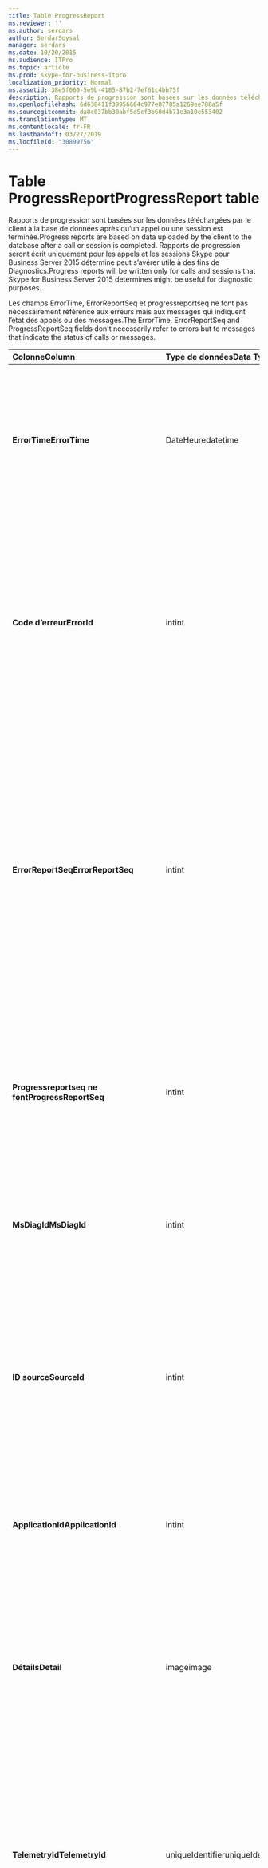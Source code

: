 ```yaml
---
title: Table ProgressReport
ms.reviewer: ''
ms.author: serdars
author: SerdarSoysal
manager: serdars
ms.date: 10/20/2015
ms.audience: ITPro
ms.topic: article
ms.prod: skype-for-business-itpro
localization_priority: Normal
ms.assetid: 38e5f060-5e9b-4185-87b2-7ef61c4bb75f
description: Rapports de progression sont basées sur les données téléchargées par le client à la base de données après qu’un appel ou une session est terminée. Rapports de progression seront écrit uniquement pour les appels et les sessions Skype pour Business Server 2015 détermine peut s’avérer utile à des fins de Diagnostics.
ms.openlocfilehash: 6d638411f39956664c977e87785a1269ee788a5f
ms.sourcegitcommit: da8c037bb30abf5d5cf3b60d4b71e3a10e553402
ms.translationtype: MT
ms.contentlocale: fr-FR
ms.lasthandoff: 03/27/2019
ms.locfileid: "30899756"
---
```

# <a name="progressreport-table"></a><span data-ttu-id="af1ab-104">Table ProgressReport</span><span class="sxs-lookup"><span data-stu-id="af1ab-104">ProgressReport table</span></span>
 
<span data-ttu-id="af1ab-105">Rapports de progression sont basées sur les données téléchargées par le client à la base de données après qu’un appel ou une session est terminée.</span><span class="sxs-lookup"><span data-stu-id="af1ab-105">Progress reports are based on data uploaded by the client to the database after a call or session is completed.</span></span> <span data-ttu-id="af1ab-106">Rapports de progression seront écrit uniquement pour les appels et les sessions Skype pour Business Server 2015 détermine peut s’avérer utile à des fins de Diagnostics.</span><span class="sxs-lookup"><span data-stu-id="af1ab-106">Progress reports will be written only for calls and sessions that Skype for Business Server 2015 determines might be useful for diagnostic purposes.</span></span>
  
<span data-ttu-id="af1ab-107">Les champs ErrorTime, ErrorReportSeq et progressreportseq ne font pas nécessairement référence aux erreurs mais aux messages qui indiquent l’état des appels ou des messages.</span><span class="sxs-lookup"><span data-stu-id="af1ab-107">The ErrorTime, ErrorReportSeq and ProgressReportSeq fields don't necessarily refer to errors but to messages that indicate the status of calls or messages.</span></span>
  
|<span data-ttu-id="af1ab-108">**Colonne**</span><span class="sxs-lookup"><span data-stu-id="af1ab-108">**Column**</span></span>|<span data-ttu-id="af1ab-109">**Type de données**</span><span class="sxs-lookup"><span data-stu-id="af1ab-109">**Data Type**</span></span>|<span data-ttu-id="af1ab-110">**Clé/Index**</span><span class="sxs-lookup"><span data-stu-id="af1ab-110">**Key/Index**</span></span>|<span data-ttu-id="af1ab-111">**Détails**</span><span class="sxs-lookup"><span data-stu-id="af1ab-111">**Details**</span></span>|
|:-----|:-----|:-----|:-----|
|<span data-ttu-id="af1ab-112">**ErrorTime**</span><span class="sxs-lookup"><span data-stu-id="af1ab-112">**ErrorTime**</span></span> <br/> |<span data-ttu-id="af1ab-113">DateHeure</span><span class="sxs-lookup"><span data-stu-id="af1ab-113">datetime</span></span>  <br/> |<span data-ttu-id="af1ab-114">Primaire, étrangère</span><span class="sxs-lookup"><span data-stu-id="af1ab-114">Primary, Foreign</span></span>  <br/> |<span data-ttu-id="af1ab-115">Date et heure du rapport d’erreur qui contient ce rapport de progression.</span><span class="sxs-lookup"><span data-stu-id="af1ab-115">Date and time of the progress error report that contains this progress report.</span></span> <span data-ttu-id="af1ab-116">Voir la [table ErrorReport dans Skype pour Business Server 2015](errorreport.md) pour plus d’informations.</span><span class="sxs-lookup"><span data-stu-id="af1ab-116">See the [ErrorReport table in Skype for Business Server 2015](errorreport.md) for more information.</span></span> <br/> |
|<span data-ttu-id="af1ab-117">**Code d’erreur**</span><span class="sxs-lookup"><span data-stu-id="af1ab-117">**ErrorId**</span></span> <br/> |<span data-ttu-id="af1ab-118">int</span><span class="sxs-lookup"><span data-stu-id="af1ab-118">int</span></span>  <br/> |<span data-ttu-id="af1ab-119">Primaire, étrangère</span><span class="sxs-lookup"><span data-stu-id="af1ab-119">Primary, Foreign</span></span>  <br/> |<span data-ttu-id="af1ab-120">Numéro d’identification utilisé conjointement avec ErrorTime, progressreportseq ne font pour identifier de manière unique un rapport de progression.</span><span class="sxs-lookup"><span data-stu-id="af1ab-120">ID number used in conjunction with ErrorTime, ProgressReportSeq to uniquely identify a progress report.</span></span> <span data-ttu-id="af1ab-121">Voir la [table ErrorReport dans Skype pour Business Server 2015](errorreport.md) pour plus d’informations.</span><span class="sxs-lookup"><span data-stu-id="af1ab-121">See the [ErrorReport table in Skype for Business Server 2015](errorreport.md) for more information.</span></span> <br/> |
|<span data-ttu-id="af1ab-122">**ErrorReportSeq**</span><span class="sxs-lookup"><span data-stu-id="af1ab-122">**ErrorReportSeq**</span></span> <br/> |<span data-ttu-id="af1ab-123">int</span><span class="sxs-lookup"><span data-stu-id="af1ab-123">int</span></span>  <br/> |<span data-ttu-id="af1ab-124">Primaire, étrangère</span><span class="sxs-lookup"><span data-stu-id="af1ab-124">Primary, Foreign</span></span>  <br/> |<span data-ttu-id="af1ab-125">Numéro d’identification qui identifie le rapport d’erreurs.</span><span class="sxs-lookup"><span data-stu-id="af1ab-125">ID number that identifies the error report.</span></span> <span data-ttu-id="af1ab-126">ErrorReporSeq est utilisé conjointement avec ErrorTime pour identifier de manière unique un rapport d’erreurs.</span><span class="sxs-lookup"><span data-stu-id="af1ab-126">ErrorReporSeq is used in conjunction with ErrorTime to uniquely identify an error report.</span></span> <span data-ttu-id="af1ab-127">Reportez-vous à la [table ErrorReport dans Skype pour Business Server 2015](errorreport.md) pour plus d’informations</span><span class="sxs-lookup"><span data-stu-id="af1ab-127">See the [ErrorReport table in Skype for Business Server 2015](errorreport.md) for more information</span></span> <br/> <span data-ttu-id="af1ab-128">Ce champ est une nouveauté dans Microsoft Lync Server 2013.</span><span class="sxs-lookup"><span data-stu-id="af1ab-128">This field was introduced in Microsoft Lync Server 2013.</span></span>  <br/> |
|<span data-ttu-id="af1ab-129">**Progressreportseq ne font**</span><span class="sxs-lookup"><span data-stu-id="af1ab-129">**ProgressReportSeq**</span></span> <br/> |<span data-ttu-id="af1ab-130">int</span><span class="sxs-lookup"><span data-stu-id="af1ab-130">int</span></span>  <br/> |<span data-ttu-id="af1ab-131">Principal</span><span class="sxs-lookup"><span data-stu-id="af1ab-131">Primary</span></span>  <br/> |<span data-ttu-id="af1ab-132">Numéro d’identification pour identifier le rapport de progression.</span><span class="sxs-lookup"><span data-stu-id="af1ab-132">ID number to identify the progress report.</span></span> <span data-ttu-id="af1ab-133">Utilisé conjointement avec ErrorTime et ErrorReportSeq pour identifier de manière unique un rapport de progression.</span><span class="sxs-lookup"><span data-stu-id="af1ab-133">Used in conjunction with ErrorTime and ErrorReportSeq to uniquely identify a progress report.</span></span>  <br/> |
|<span data-ttu-id="af1ab-134">**MsDiagId**</span><span class="sxs-lookup"><span data-stu-id="af1ab-134">**MsDiagId**</span></span> <br/> |<span data-ttu-id="af1ab-135">int</span><span class="sxs-lookup"><span data-stu-id="af1ab-135">int</span></span>  <br/> ||<span data-ttu-id="af1ab-136">ID de diagnostic du rapport de progression.</span><span class="sxs-lookup"><span data-stu-id="af1ab-136">Diagnostic ID of the progress report.</span></span>  <br/> <span data-ttu-id="af1ab-137">Ce champ est une nouveauté dans Microsoft Lync Server 2013.</span><span class="sxs-lookup"><span data-stu-id="af1ab-137">This field was introduced in Microsoft Lync Server 2013.</span></span>  <br/> |
|<span data-ttu-id="af1ab-138">**ID source**</span><span class="sxs-lookup"><span data-stu-id="af1ab-138">**SourceId**</span></span> <br/> |<span data-ttu-id="af1ab-139">int</span><span class="sxs-lookup"><span data-stu-id="af1ab-139">int</span></span>  <br/> |<span data-ttu-id="af1ab-140">Étrangère</span><span class="sxs-lookup"><span data-stu-id="af1ab-140">Foreign</span></span>  <br/> |<span data-ttu-id="af1ab-141">Serveur qui a envoyé le rapport d’erreurs (si le rapport a été envoyé à partir d’un composant serveur).</span><span class="sxs-lookup"><span data-stu-id="af1ab-141">Server that sent the error report (if the report was sent from a server component).</span></span> <span data-ttu-id="af1ab-142">Consultez le [tableau de serveurs](servers.md) pour plus d’informations. Ce champ est une nouveauté dans Microsoft Lync Server 2013.</span><span class="sxs-lookup"><span data-stu-id="af1ab-142">See the [Servers table](servers.md) for more information.This field was introduced in Microsoft Lync Server 2013.</span></span> <br/> |
|<span data-ttu-id="af1ab-143">**ApplicationId**</span><span class="sxs-lookup"><span data-stu-id="af1ab-143">**ApplicationId**</span></span> <br/> |<span data-ttu-id="af1ab-144">int</span><span class="sxs-lookup"><span data-stu-id="af1ab-144">int</span></span>  <br/> ||<span data-ttu-id="af1ab-145">Le processus de Lync Server du rapport.</span><span class="sxs-lookup"><span data-stu-id="af1ab-145">The Lync Server process that the report is about.</span></span> <span data-ttu-id="af1ab-146">Voir le tableau des applications pour plus d’informations.</span><span class="sxs-lookup"><span data-stu-id="af1ab-146">See the Application Table for more information.</span></span>  <br/> |
|<span data-ttu-id="af1ab-147">**Détails**</span><span class="sxs-lookup"><span data-stu-id="af1ab-147">**Detail**</span></span> <br/> |<span data-ttu-id="af1ab-148">image</span><span class="sxs-lookup"><span data-stu-id="af1ab-148">image</span></span>  <br/> ||<span data-ttu-id="af1ab-149">Détails du rapport d’avancement, stockés dans un format binaire pour économiser de l’espace. Ces données peuvent être converties au format texte à l’aide de la syntaxe suivante :</span><span class="sxs-lookup"><span data-stu-id="af1ab-149">Progress report details, stored in binary format to save space.This data can be converted to text format using this syntax:</span></span>  <br/> <span data-ttu-id="af1ab-150">cast (cast (Detail as varchar(max)) varbinary</span><span class="sxs-lookup"><span data-stu-id="af1ab-150">cast(cast(Detail as varbinary(max)) as varchar(max))</span></span>  <br/> |
|<span data-ttu-id="af1ab-151">**TelemetryId**</span><span class="sxs-lookup"><span data-stu-id="af1ab-151">**TelemetryId**</span></span> <br/> |<span data-ttu-id="af1ab-152">uniqueIdentifier</span><span class="sxs-lookup"><span data-stu-id="af1ab-152">uniqueIdentifier</span></span>  <br/> ||<span data-ttu-id="af1ab-153">Identificateur unique que met en corrélation participer à des informations d’heure pour les différents composants impliqués dans une conférence.</span><span class="sxs-lookup"><span data-stu-id="af1ab-153">Unique identifier that correlates join time information for the different components involved in a conference.</span></span>  <br/> <span data-ttu-id="af1ab-154">Ce champ est une nouveauté dans Microsoft Lync Server 2013.</span><span class="sxs-lookup"><span data-stu-id="af1ab-154">This field was introduced in Microsoft Lync Server 2013.</span></span>  <br/> |
|<span data-ttu-id="af1ab-155">**SessionSetupTime**</span><span class="sxs-lookup"><span data-stu-id="af1ab-155">**SessionSetupTime**</span></span> <br/> |<span data-ttu-id="af1ab-156">int</span><span class="sxs-lookup"><span data-stu-id="af1ab-156">int</span></span>  <br/> ||<span data-ttu-id="af1ab-157">Temps (en millisecondes) pour un composant spécifique pour participer à une conférence.</span><span class="sxs-lookup"><span data-stu-id="af1ab-157">Time (in milliseconds) for a specific component to join a conference.</span></span>  <br/> <span data-ttu-id="af1ab-158">Ce champ est une nouveauté dans Microsoft Lync Server 2013.</span><span class="sxs-lookup"><span data-stu-id="af1ab-158">This field was introduced in Microsoft Lync Server 2013.</span></span>  <br/> |
   

